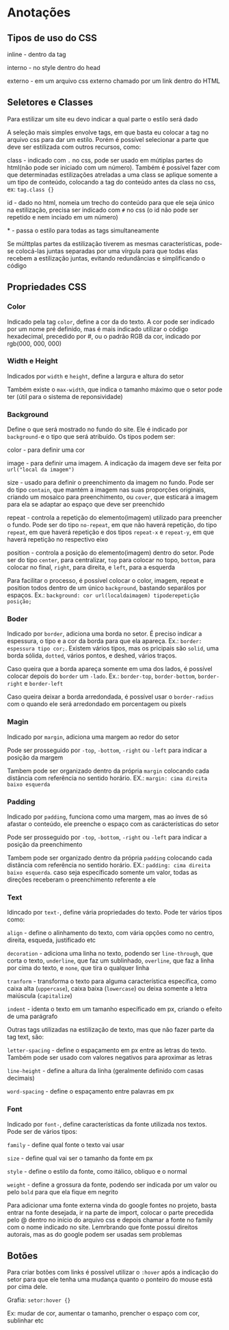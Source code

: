 # Anotações 

## Tipos de uso do CSS

inline - dentro da tag

interno - no style dentro do head

externo - em um arquivo css externo chamado por um link dentro do HTML

## Seletores e Classes 

Para estilizar um site eu devo indicar a qual parte o estilo será dado

A seleção mais simples envolve tags, em que basta eu colocar a tag no arquivo css para dar um estilo. Porém é possível selecionar a parte que deve ser estilizada com outros recursos, como:

class - indicado com `.` no css, pode ser usado em mútiplas partes do html(não pode ser iniciado com um número). Também é possível fazer com que determinadas estilizações atreladas a uma class se aplique somente a um tipo de conteúdo, colocando a tag do conteúdo antes da class no css, ex: `tag.class {}`

id - dado no html, nomeia um trecho do conteúdo para que ele seja único na estilização, precisa ser indicado com `#` no css (o id não pode ser repetido e nem inciado em um número) 

\* - passa o estilo para todas as tags simultaneamente

Se múlttplas partes da estilização tiverem as mesmas características, pode-se colocá-las juntas separadas por uma vírgula para que todas elas recebem a estilização juntas, evitando redundâncias e simplificando o código

## Propriedades CSS

### Color 

Indicado pela tag `color`, define a cor da do texto. A cor pode ser indicado por um nome pré definido, mas é mais indicado utilizar o código hexadecimal, precedido por #, ou o padrão RGB da cor, indicado por rgb(000, 000, 000)

### Width e Height

Indicados por `width` e `height`, define a largura e altura do setor

Também existe o `max-width`, que indica o tamanho máximo que o setor pode ter (útil para o sistema de reponsividade) 

### Background

Define o que será mostrado no fundo do site. Ele é indicado por `background-`e o tipo que será atribuído. Os tipos podem ser:

color - para definir uma cor 

image - para definir uma imagem. A indicação da imagem deve ser feita por `url("local da imagem")`

size - usado para definir o preenchimento da imagem no fundo. Pode ser do tipo `contain`, que mantém a imagem nas suas proporções originais, criando um mosaico para preenchimento, ou `cover`, que esticará a imagem para ela se adaptar ao espaço que deve ser preenchido

repeat - controla a repetição do elemento(imagem) utilizado para preencher o fundo. Pode ser do tipo `no-repeat`, em que não haverá repetição, do tipo `repeat`, em que haverá repetição e dos tipos `repeat-x` e `repeat-y`, em que haverá repetição no respectivo eixo

position - controla a posição do elemento(imagem) dentro do setor. Pode ser do tipo `center`, para centralizar, `top` para colocar no topo, `bottom`, para colocar no final, `right`, para direita, e `left`, para a esquerda

Para facilitar o processo, é possível colocar o color, imagem, repeat e position todos dentro de um único `background`, bastando separálos por espaços. Ex.: `background: cor url(localdaimagem) tipoderepetição posição;`

### Boder

Indicado por `border`, adiciona uma borda no setor. É preciso indicar a espessura, o tipo e a cor da borda para que ela apareça. Ex.: `border: espessura tipo cor;`. Existem vários tipos, mas os pricipais são `solid`, uma borda sólida, `dotted`, vários pontos, e deshed, vários traços.

Caso queira que a borda apareça somente em uma dos lados, é possível colocar depois do `border` um `-lado`. Ex.: `border-top`, `border-bottom`, `border-right` e `border-left`

Caso queira deixar a borda arredondada, é possível usar o `border-radius` com o quando ele será arredondado em porcentagem ou pixels

### Magin

Indicado por `margin`, adiciona uma margem ao redor do setor

Pode ser prosseguido por `-top`, `-bottom`, `-right` ou `-left` para indicar a posição da margem

Tambem pode ser organizado dentro da própria `margin` colocando cada distância com referência no sentido horário. EX.: `margin: cima direita baixo esquerda`

### Padding

Indicado por `padding`, funciona como uma margem, mas ao ínves de só afastar o conteúdo, ele preenche o espaço com as carácterísticas do setor

Pode ser prosseguido por `-top`, `-bottom`, `-right` ou `-left` para indicar a posição da preenchimento

Tambem pode ser organizado dentro da própria `padding` colocando cada distância com referência no sentido horário. EX.: `padding: cima direita baixo esquerda`. caso seja específicado somente um valor, todas as direções receberam o preenchimento referente a ele  

### Text

Idincado por `text-`, define vária propriedades do texto. Pode ter vários tipos como:

`align` - define o alinhamento do texto, com vária opções como no centro, direita, esqueda, justificado etc

`decoration` - adiciona uma linha no texto, podendo ser `line-through`, que corta o texto, `underline`, que faz um sublinhado, `overline`, que faz a linha por cima do texto, e `none`, que tira o qualquer linha

`tranform` - transforma o texto para alguma característica específica, como caixa alta (`uppercase`), caixa baixa (`lowercase`) ou deixa somente a letra maiúscula (`capitalize`)

`indent` - identa o texto em um tamanho específicado em px, criando o efeito de uma parágrafo

Outras tags utilizadas na estilização de texto, mas que não fazer parte da tag text, são: 

`letter-spacing` - define o espaçamento em px entre as letras do texto. Também pode ser usado com valores negativos para aproximar as letras

`line-height` - define a altura da linha (geralmente definido com casas decimais)

`word-spacing` - define o espaçamento entre palavras em px

### Font

Indicado por `font-`, define características da fonte utilizada nos textos. Pode ser de vários tipos:

`family` - define qual fonte o texto vai usar

`size` - define qual vai ser o tamanho da fonte em px

`style` - define o estilo da fonte, como itálico, obliquo e o normal

`weight` - define a grossura da fonte, podendo ser indicada por um valor ou pelo `bold` para que ela fique em negrito

Para adicionar uma fonte externa vinda do google fontes no projeto, basta entrar na fonte desejada, ir na parte de import, colocar o parte precedida pelo @ dentro no início do arquivo css e depois chamar a fonte no family com o nome indicado no site. Lemrbrando que fonte possui direitos autorais, mas as do google podem ser usadas sem problemas

## Botões

Para criar botões com links é possível utilizar o `:hover` após a indicação do setor para que ele tenha uma mudança quanto o ponteiro do mouse está por cima dele. 

Grafia: `setor:hover {}`

Ex: mudar de cor, aumentar o tamanho, prencher o espaço com cor, sublinhar etc

